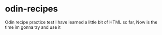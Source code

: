 # odin-recipes
Odin recipe practice test
I have learned a little bit of HTML so far, Now is the time im gonna try and use it